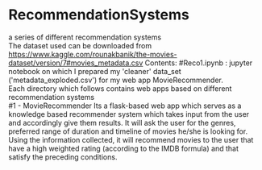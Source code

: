 # RecommendationSystems 
a series of different recommendation systems  
The dataset used can be downloaded from https://www.kaggle.com/rounakbanik/the-movies-dataset/version/7#movies_metadata.csv 
Contents: 
#Reco1.ipynb : jupyter notebook on which I prepared my 'cleaner' data_set ('metadata_exploded.csv') for my web app MovieRecommender.   
Each directory which follows contains web apps based on different recommendation systems  
#1 - MovieRecommender 
Its a flask-based web app which serves as a knowledge based recommender system which takes input from the user and accordingly give them results. It will ask the user for the genres, preferred range of duration and timeline of movies he/she is looking for.
Using the information collected, it will recommend movies to the user that have a high weighted rating (according to the IMDB formula) and that satisfy the preceding conditions. 

